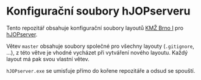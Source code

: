 # Konfigurační soubory hJOPserveru

Tento repozitář obsahuje konfigurační soubory layoutů [KMŽ Brno I](https://kmz-brno.cz)
pro [hJOPserver](https://github.com/kmzbrnoI/hJOPserver).

Větev `master` obsahuje soubory společné pro všechny layouty (`.gitignore`, ...),
z této větve je vhodné vycházet při vytváření nového layoutu. Každý layout má
pak svou vlastní větev.

`hJOPserver.exe` se umisťuje přímo do kořene repozitáře a odsud se spouští.